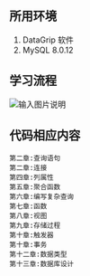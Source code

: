 
## 所用环境
1. DataGrip 软件
2. MySQL 8.0.12
## 学习流程
![输入图片说明](https://images.gitee.com/uploads/images/2021/0702/133200_d483958d_8341577.png "屏幕截图.png")
## 代码相应内容
    第二章:查询语句
    第二章:连接
    第四章:列属性
    第五章:聚合函数
    第六章:编写复杂查询
    第七章:函数
    第八章:视图
    第九章:存储过程
    第十章:触发器
    第十章:事务
    第十二章:数据类型
    第十三章:数据库设计
    